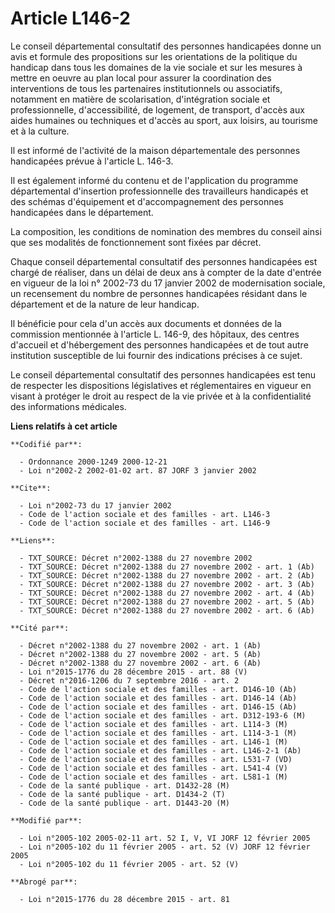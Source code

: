 # Article L146-2

Le conseil départemental consultatif des personnes handicapées donne un avis et formule des propositions sur les orientations
de la politique du handicap dans tous les domaines de la vie sociale et sur les mesures à mettre en oeuvre au plan local pour
assurer la coordination des interventions de tous les partenaires institutionnels ou associatifs, notamment en matière de
scolarisation, d'intégration sociale et professionnelle, d'accessibilité, de logement, de transport, d'accès aux aides
humaines ou techniques et d'accès au sport, aux loisirs, au tourisme et à la culture. 

Il est informé de l'activité de la maison départementale des personnes handicapées prévue à l'article L. 146-3. 

Il est également informé du contenu et de l'application du programme départemental d'insertion professionnelle des
travailleurs handicapés et des schémas d'équipement et d'accompagnement des personnes handicapées dans le département. 

La composition, les conditions de nomination des membres du conseil ainsi que ses modalités de fonctionnement sont fixées par
décret. 

Chaque conseil départemental consultatif des personnes handicapées est chargé de réaliser, dans un délai de deux ans à
compter de la date d'entrée en vigueur de la loi n° 2002-73 du 17 janvier 2002 de modernisation sociale, un recensement du
nombre de personnes handicapées résidant dans le département et de la nature de leur handicap. 

Il bénéficie pour cela d'un accès aux documents et données de la commission mentionnée à l'article L. 146-9, des hôpitaux,
des centres d'accueil et d'hébergement des personnes handicapées et de tout autre institution susceptible de lui fournir des
indications précises à ce sujet. 

Le conseil départemental consultatif des personnes handicapées est tenu de respecter les dispositions législatives et
réglementaires en vigueur en visant à protéger le droit au respect de la vie privée et à la confidentialité des informations
médicales.

**Liens relatifs à cet article**

	**Codifié par**:

	  - Ordonnance 2000-1249 2000-12-21
	  - Loi n°2002-2 2002-01-02 art. 87 JORF 3 janvier 2002

	**Cite**:

	  - Loi n°2002-73 du 17 janvier 2002
	  - Code de l'action sociale et des familles - art. L146-3
	  - Code de l'action sociale et des familles - art. L146-9

	**Liens**:

	  - TXT_SOURCE: Décret n°2002-1388 du 27 novembre 2002
	  - TXT_SOURCE: Décret n°2002-1388 du 27 novembre 2002 - art. 1 (Ab)
	  - TXT_SOURCE: Décret n°2002-1388 du 27 novembre 2002 - art. 2 (Ab)
	  - TXT_SOURCE: Décret n°2002-1388 du 27 novembre 2002 - art. 3 (Ab)
	  - TXT_SOURCE: Décret n°2002-1388 du 27 novembre 2002 - art. 4 (Ab)
	  - TXT_SOURCE: Décret n°2002-1388 du 27 novembre 2002 - art. 5 (Ab)
	  - TXT_SOURCE: Décret n°2002-1388 du 27 novembre 2002 - art. 6 (Ab)

	**Cité par**:

	  - Décret n°2002-1388 du 27 novembre 2002 - art. 1 (Ab)
	  - Décret n°2002-1388 du 27 novembre 2002 - art. 5 (Ab)
	  - Décret n°2002-1388 du 27 novembre 2002 - art. 6 (Ab)
	  - Loi n°2015-1776 du 28 décembre 2015 - art. 88 (V)
	  - Décret n°2016-1206 du 7 septembre 2016 - art. 2
	  - Code de l'action sociale et des familles - art. D146-10 (Ab)
	  - Code de l'action sociale et des familles - art. D146-14 (Ab)
	  - Code de l'action sociale et des familles - art. D146-15 (Ab)
	  - Code de l'action sociale et des familles - art. D312-193-6 (M)
	  - Code de l'action sociale et des familles - art. L114-3 (M)
	  - Code de l'action sociale et des familles - art. L114-3-1 (M)
	  - Code de l'action sociale et des familles - art. L146-1 (M)
	  - Code de l'action sociale et des familles - art. L146-2-1 (Ab)
	  - Code de l'action sociale et des familles - art. L531-7 (VD)
	  - Code de l'action sociale et des familles - art. L541-4 (V)
	  - Code de l'action sociale et des familles - art. L581-1 (M)
	  - Code de la santé publique - art. D1432-28 (M)
	  - Code de la santé publique - art. D1434-2 (T)
	  - Code de la santé publique - art. D1443-20 (M)

	**Modifié par**:

	  - Loi n°2005-102 2005-02-11 art. 52 I, V, VI JORF 12 février 2005
	  - Loi n°2005-102 du 11 février 2005 - art. 52 (V) JORF 12 février 2005
	  - Loi n°2005-102 du 11 février 2005 - art. 52 (V)

	**Abrogé par**:

	  - Loi n°2015-1776 du 28 décembre 2015 - art. 81
